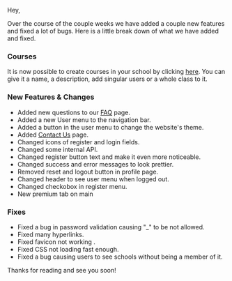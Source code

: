 Hey,

Over the course of the couple weeks we have added a couple new features and fixed a lot of bugs. 
Here is a little break down of what we have added and fixed.

### Courses
It is now possible to create courses in your school by clicking [here](https://schoolutilities.net/school/course/create-course).
You can give it a name, a description, add singular users or a whole class to it. 

### New Features & Changes
- Added new questions to our [FAQ](https://schoolutilities.net/help/faq) page.
- Added a new User menu to the navigation bar.
- Added a button in the user menu to change the website's theme.
- Added [Contact Us](https://schoolutilities.net/contact-us) page.
- Changed icons of register and login fields.
- Changed some internal API.
- Changed register button text and make it even more noticeable.
- Changed success and error messages to look prettier.
- Removed reset and logout button in profile page.
- Changed header to see user menu when logged out.
- Changed checkobox in register menu.
- New premium tab on main 

### Fixes
- Fixed a bug in password validation causing "_" to be not allowed.
- Fixed many hyperlinks.
- Fixed favicon not working .
- Fixed CSS not loading fast enough.
- Fixed a bug causing users to see schools without being a member of it.

Thanks for reading and see you soon!